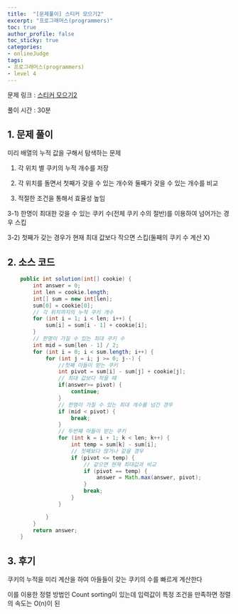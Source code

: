 ```yaml
---
title:  "[문제풀이] 스티커 모으기2"
excerpt: "프로그래머스(programmers)"
toc: true
author_profile: false
toc_sticky: true
categories:
- onlineJudge
tags:
- 프로그래머스(programmers)
- level 4
---
```


문제 링크 : [스티커 모으기2](https://programmers.co.kr/learn/courses/30/lessons/12971)

풀이 시간 : 30분


## 1. 문제 풀이

미리 배열의 누적 값을 구해서 탐색하는 문제

1) 각 위치 별 쿠키의 누적 개수를 저장

2) 각 위치를 돌면서 첫째가 갖을 수 있는 개수와 둘째가 갖을 수 있는 개수를 비교

3) 적절한 조건을 통해서 효율성 높임

3-1) 한명이 최대한 갖을 수 있는 쿠키 수(전체 쿠키 수의 절반)를 이용하여 넘어가는 경우 스킵

3-2) 첫째가 갖는 경우가 현재 최대 값보다 작으면 스킵(둘째의 쿠키 수 계산 X)


## 2. 소스 코드

```java
    public int solution(int[] cookie) {
        int answer = 0;
		int len = cookie.length;
		int[] sum = new int[len];
		sum[0] = cookie[0];
		// 각 위치까지의 누적 쿠키 개수
		for (int i = 1; i < len; i++) {
			sum[i] = sum[i - 1] + cookie[i];
		}
		// 한명이 가질 수 있는 최대 쿠키 수
		int mid = sum[len - 1] / 2;
		for (int i = 0; i < sum.length; i++) {
			for (int j = i; j >= 0; j--) {
				//첫째 아들이 받는 쿠키
				int pivot = sum[i] - sum[j] + cookie[j];
				// 최대 값보다 작을 때
				if(answer>= pivot) {
					continue;
				}
				// 한명이 가질 수 있는 최대 개수를 넘긴 경우
				if (mid < pivot) {
					break;
				}
				// 두번째 아들이 받는 쿠키
				for (int k = i + 1; k < len; k++) {
					int temp = sum[k] - sum[i];
					// 첫째보다 많거나 같을 경우
					if (pivot <= temp) {
						// 같으면 현재 최대값과 비교
						if (pivot == temp) {
							answer = Math.max(answer, pivot);
						}
						break;
					}
				}

			}
		}
		return answer;
    }
```

## 3. 후기

쿠키의 누적을 미리 계산을 하여 아들들이 갖는 쿠키의 수를 빠르게 계산한다

이를 이용한 정렬 방법인 Count sorting이 있는데 입력값이 특정 조건을 만족하면 정렬의 속도는 O(n)이 된